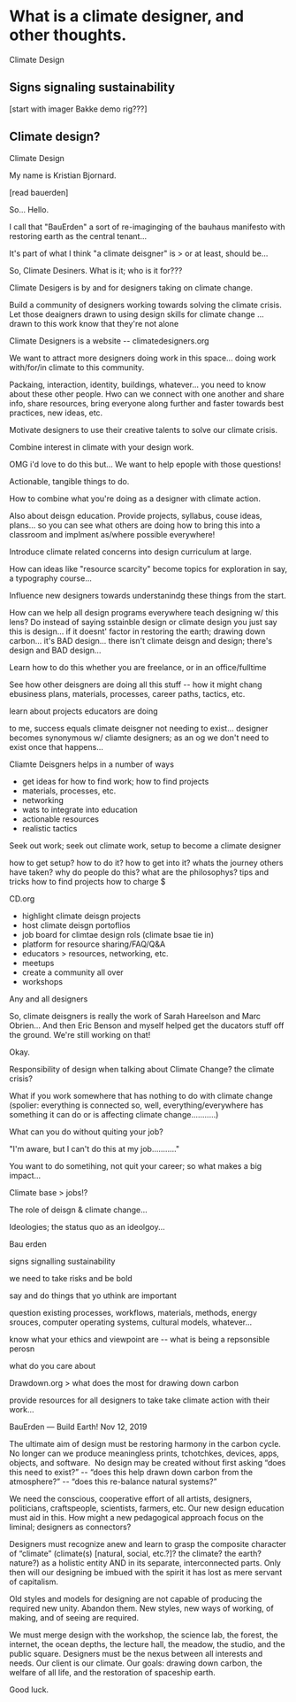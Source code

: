 # What is a climate designer, and other thoughts.

Climate Design

## Signs signaling sustainability

[start with imager Bakke demo rig???]



## Climate design?

>>>>>>

Climate Design

My name is Kristian Bjornard.

[read bauerden]

So... Hello.

I call that "BauErden" a sort of re-imaginging of the bauhaus manifesto with restoring earth as the central tenant...

It's part of what I think "a climate deisgner" is > or at least, should be...

So, Climate Desiners. What is it; who is it for???

Climate Desigers is by and for designers taking on climate change.

Build a community of designers working towards solving the climate crisis. Let those deaigners drawn to using design skills for climate change ... drawn to this work know that they're not alone

Climate Designers is a website -- climatedesigners.org

We want to attract more designers doing work in this space... doing work with/for/in climate to this community.

Packaing, interaction, identity, buildings, whatever... you need to know about these other people. Hwo can we connect with one another and share info, share resources, bring everyone along further and faster towards best practices, new ideas, etc.

Motivate designers to use their creative talents to solve our climate crisis.

Combine interest in climate with your design work.

OMG i'd love to do this but...
We want to help epople with those questions!

Actionable, tangible things to do.

How to combine what you're doing as a designer with climate action.

Also about deisgn education. Provide projects, syllabus, couse ideas, plans... so you can see what others are doing how to bring this into a classroom and implment as/where possible everywhere!

Introduce climate related concerns into design curriculum at large.

How can ideas like "resource scarcity" become topics for exploration in say, a typography course...

Influence new designers towards understanindg these things from the start.

How can we help all design programs everywhere teach designing w/ this lens? Do instead of saying sstainble design or climate design you just say this is design... if it doesnt' factor in restoring the earth; drawing down carbon... it's BAD design... there isn't climate deisgn and design; there's design and BAD design...

Learn how to do this whether you are freelance, or in an office/fulltime 

See how other deisgners are doing all this stuff -- how it might chang ebusiness plans, materials, processes, career paths, tactics, etc.

learn about projects educators are doing

to me, success equals climate deisgner not needing to exist... designer becomes synonymous w/ cliamte designers; as an og we don't need to exist once that happens...

Cliamte Deisgners helps in a number of ways
- get ideas for how to find work; how to find projects
- materials, processes, etc.
- networking
- wats to integrate into education
- actionable resources
- realistic tactics

Seek out work; seek out climate work, setup to become a climate designer

how to get setup?
how to do it?
how to get into it?
whats the journey others have taken?
why do people do this?
what are the philosophys?
tips and tricks
how to find projects
how to charge $

CD.org
- highlight climate deisgn projects
- host climate deisgn portoflios
- job board for climtae design rols (climate bsae tie in)
- platform for resource sharing/FAQ/Q&A
- educators > resources, networking, etc.
- meetups
- create a community all over
- workshops

Any and all designers

So, climate deisgners is really the work of Sarah Hareelson and Marc Obrien... And then Eric Benson and myself helped get the ducators stuff off the ground. We're still working on that!

Okay.

Responsibility of design when talking about Climate Change? the climate crisis?

What if you work somewhere that has nothing to do with climate change (spolier: everything is connected so, well, everything/everywhere has something it can do or is affecting climate change...........)

What can you do without quiting your job?

"I'm aware, but I can't do this at my job..........."

You want to do sometihing, not quit your career; so what makes a big impact...

Climate base > jobs!?

The role of deisgn & climate change...

Ideologies; the status quo as an ideolgoy...

Bau erden

signs signalling sustainability

we need to take risks and be bold

say and do things that yo uthink are important

question existing processes, workflows, materials, methods, energy srouces, computer operating systems, cultural models, whatever...

know what your ethics and viewpoint are -- what is being a repsonsible perosn

what do you care about

Drawdown.org > what does the most for drawing down carbon

provide resources for all designers to take take climate action with their work...

>>>

BauErden — Build Earth!
Nov 12, 2019

The ultimate aim of design must be restoring ​harmony in the carbon cycle. No longer can we produce ​meaningless prints, tchotchkes, devices, apps, objects, and software. ​ No design may be created without first asking “does this need to exist?” -- “does this help drawn down carbon from the atmosphere?” -- “does this re-balance natural systems?”

We need the conscious​, cooperative effort of all artists, designers, politicians, craftspeople, scientists, farmers, etc. Our new design education must aid in this. How might a new pedagogical approach focus on the liminal; designers as connectors?

Designers must recognize anew and learn to grasp the composite character of “climate” (climate(s) [natural, social, etc.?]? the climate? the earth? nature?) as a holistic entity AND in its separate, interconnected parts. Only then will our designing be imbued with the spirit it has lost as mere servant of capitalism.

Old styles and models for designing​ are not capable of producing the required new unity. Abandon them. New styles, new ways of working, of making, and of seeing are required.​

We must merge design with the workshop, the science lab, the forest, the internet, the ocean depths, the lecture hall, the meadow, the studio, and the public square. Designers must be the nexus between all interests and needs. Our client is our climate. Our goals: drawing down carbon, the welfare of all life, and the restoration of spaceship earth.

Good luck.

>>>

